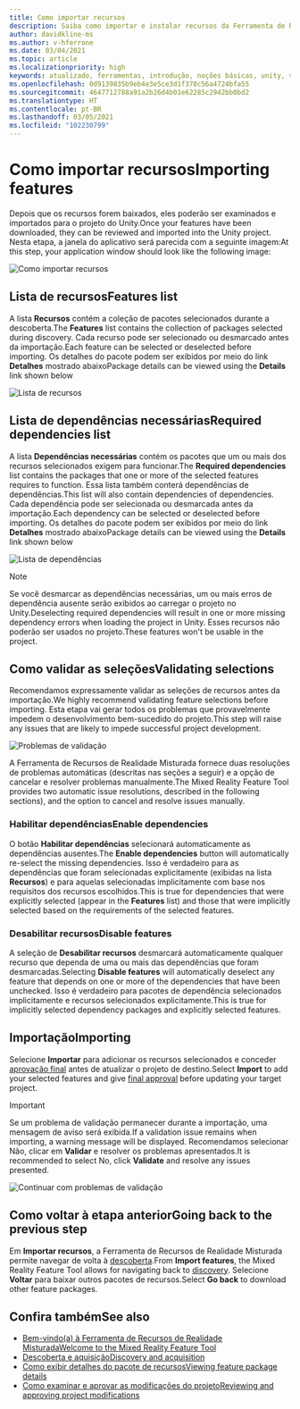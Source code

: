 ```yaml
---
title: Como importar recursos
description: Saiba como importar e instalar recursos da Ferramenta de Recursos de MR para desenvolvimento do HoloLens e da VR.
author: davidkline-ms
ms.author: v-hferrone
ms.date: 03/04/2021
ms.topic: article
ms.localizationpriority: high
keywords: atualizado, ferramentas, introdução, noções básicas, unity, visual studio, kit de ferramentas, headset de realidade misturada, headset do windows mixed reality, headset de realidade virtual, instalação, Windows, HoloLens, emulador, unreal, openxr
ms.openlocfilehash: 0d9139835b9eb4e3e5ce3d1f378c56a4724bfa55
ms.sourcegitcommit: 4647712788a91a2b26d4b01e62285c2942bb0bd2
ms.translationtype: HT
ms.contentlocale: pt-BR
ms.lasthandoff: 03/05/2021
ms.locfileid: "102230799"
---
```

# <a name="importing-features"></a><span data-ttu-id="1e70b-104">Como importar recursos</span><span class="sxs-lookup"><span data-stu-id="1e70b-104">Importing features</span></span>

<span data-ttu-id="1e70b-105">Depois que os recursos forem baixados, eles poderão ser examinados e importados para o projeto do Unity.</span><span class="sxs-lookup"><span data-stu-id="1e70b-105">Once your features have been downloaded, they can be reviewed and imported into the Unity project.</span></span> <span data-ttu-id="1e70b-106">Nesta etapa, a janela do aplicativo será parecida com a seguinte imagem:</span><span class="sxs-lookup"><span data-stu-id="1e70b-106">At this step, your application window should look like the following image:</span></span>

![Como importar recursos](images/FeatureToolImport.png)

## <a name="features-list"></a><span data-ttu-id="1e70b-108">Lista de recursos</span><span class="sxs-lookup"><span data-stu-id="1e70b-108">Features list</span></span>

<span data-ttu-id="1e70b-109">A lista **Recursos** contém a coleção de pacotes selecionados durante a descoberta.</span><span class="sxs-lookup"><span data-stu-id="1e70b-109">The **Features** list contains the collection of packages selected during discovery.</span></span> <span data-ttu-id="1e70b-110">Cada recurso pode ser selecionado ou desmarcado antes da importação.</span><span class="sxs-lookup"><span data-stu-id="1e70b-110">Each feature can be selected or deselected before importing.</span></span> <span data-ttu-id="1e70b-111">Os detalhes do pacote podem ser exibidos por meio do link **Detalhes** mostrado abaixo</span><span class="sxs-lookup"><span data-stu-id="1e70b-111">Package details can be viewed using the **Details** link shown below</span></span>

![Lista de recursos](images/FeaturesList.png)

## <a name="required-dependencies-list"></a><span data-ttu-id="1e70b-113">Lista de dependências necessárias</span><span class="sxs-lookup"><span data-stu-id="1e70b-113">Required dependencies list</span></span>

<span data-ttu-id="1e70b-114">A lista **Dependências necessárias** contém os pacotes que um ou mais dos recursos selecionados exigem para funcionar.</span><span class="sxs-lookup"><span data-stu-id="1e70b-114">The **Required dependencies** list contains the packages that one or more of the selected features requires to function.</span></span> <span data-ttu-id="1e70b-115">Essa lista também conterá dependências de dependências.</span><span class="sxs-lookup"><span data-stu-id="1e70b-115">This list will also contain dependencies of dependencies.</span></span> <span data-ttu-id="1e70b-116">Cada dependência pode ser selecionada ou desmarcada antes da importação.</span><span class="sxs-lookup"><span data-stu-id="1e70b-116">Each dependency can be selected or deselected before importing.</span></span> <span data-ttu-id="1e70b-117">Os detalhes do pacote podem ser exibidos por meio do link **Detalhes** mostrado abaixo</span><span class="sxs-lookup"><span data-stu-id="1e70b-117">Package details can be viewed using the **Details** link shown below</span></span>

![Lista de dependências](images/RequiredDependencyList.png)

> [!NOTE]
> <span data-ttu-id="1e70b-119">Se você desmarcar as dependências necessárias, um ou mais erros de dependência ausente serão exibidos ao carregar o projeto no Unity.</span><span class="sxs-lookup"><span data-stu-id="1e70b-119">Deselecting required dependencies will result in one or more missing dependency errors when loading the project in Unity.</span></span> <span data-ttu-id="1e70b-120">Esses recursos não poderão ser usados no projeto.</span><span class="sxs-lookup"><span data-stu-id="1e70b-120">These features won't be usable in the project.</span></span>

## <a name="validating-selections"></a><span data-ttu-id="1e70b-121">Como validar as seleções</span><span class="sxs-lookup"><span data-stu-id="1e70b-121">Validating selections</span></span>

<span data-ttu-id="1e70b-122">Recomendamos expressamente validar as seleções de recursos antes da importação.</span><span class="sxs-lookup"><span data-stu-id="1e70b-122">We highly recommend validating feature selections before importing.</span></span> <span data-ttu-id="1e70b-123">Esta etapa vai gerar todos os problemas que provavelmente impedem o desenvolvimento bem-sucedido do projeto.</span><span class="sxs-lookup"><span data-stu-id="1e70b-123">This step will raise any issues that are likely to impede successful project development.</span></span>

![Problemas de validação](images/ValidationIssues.png)

<span data-ttu-id="1e70b-125">A Ferramenta de Recursos de Realidade Misturada fornece duas resoluções de problemas automáticas (descritas nas seções a seguir) e a opção de cancelar e resolver problemas manualmente.</span><span class="sxs-lookup"><span data-stu-id="1e70b-125">The Mixed Reality Feature Tool provides two automatic issue resolutions, described in the following sections), and the option to cancel and resolve issues manually.</span></span>

### <a name="enable-dependencies"></a><span data-ttu-id="1e70b-126">Habilitar dependências</span><span class="sxs-lookup"><span data-stu-id="1e70b-126">Enable dependencies</span></span>

<span data-ttu-id="1e70b-127">O botão **Habilitar dependências** selecionará automaticamente as dependências ausentes.</span><span class="sxs-lookup"><span data-stu-id="1e70b-127">The **Enable dependencies** button will automatically re-select the missing dependencies.</span></span> <span data-ttu-id="1e70b-128">Isso é verdadeiro para as dependências que foram selecionadas explicitamente (exibidas na lista **Recursos**) e para aquelas selecionadas implicitamente com base nos requisitos dos recursos escolhidos.</span><span class="sxs-lookup"><span data-stu-id="1e70b-128">This is true for dependencies that were explicitly selected (appear in the **Features** list) and those that were implicitly selected based on the requirements of the selected features.</span></span>

### <a name="disable-features"></a><span data-ttu-id="1e70b-129">Desabilitar recursos</span><span class="sxs-lookup"><span data-stu-id="1e70b-129">Disable features</span></span>

<span data-ttu-id="1e70b-130">A seleção de **Desabilitar recursos** desmarcará automaticamente qualquer recurso que dependa de uma ou mais das dependências que foram desmarcadas.</span><span class="sxs-lookup"><span data-stu-id="1e70b-130">Selecting **Disable features** will automatically deselect any feature that depends on one or more of the dependencies that have been unchecked.</span></span> <span data-ttu-id="1e70b-131">Isso é verdadeiro para pacotes de dependência selecionados implicitamente e recursos selecionados explicitamente.</span><span class="sxs-lookup"><span data-stu-id="1e70b-131">This is true for implicitly selected dependency packages and explicitly selected features.</span></span>

## <a name="importing"></a><span data-ttu-id="1e70b-132">Importação</span><span class="sxs-lookup"><span data-stu-id="1e70b-132">Importing</span></span>

<span data-ttu-id="1e70b-133">Selecione **Importar** para adicionar os recursos selecionados e conceder [aprovação final](reviewing-changes.md) antes de atualizar o projeto de destino.</span><span class="sxs-lookup"><span data-stu-id="1e70b-133">Select **Import** to add your selected features and give [final approval](reviewing-changes.md) before updating your target project.</span></span>

> [!IMPORTANT]
> <span data-ttu-id="1e70b-134">Se um problema de validação permanecer durante a importação, uma mensagem de aviso será exibida.</span><span class="sxs-lookup"><span data-stu-id="1e70b-134">If a validation issue remains when importing, a warning message will be displayed.</span></span> <span data-ttu-id="1e70b-135">Recomendamos selecionar Não, clicar em **Validar** e resolver os problemas apresentados.</span><span class="sxs-lookup"><span data-stu-id="1e70b-135">It is recommended to select No, click **Validate** and resolve any issues presented.</span></span>
>
> ![Continuar com problemas de validação](images/ValidationContinueAnyway.png)

## <a name="going-back-to-the-previous-step"></a><span data-ttu-id="1e70b-137">Como voltar à etapa anterior</span><span class="sxs-lookup"><span data-stu-id="1e70b-137">Going back to the previous step</span></span>

<span data-ttu-id="1e70b-138">Em **Importar recursos**, a Ferramenta de Recursos de Realidade Misturada permite navegar de volta à [descoberta](discovering-features.md).</span><span class="sxs-lookup"><span data-stu-id="1e70b-138">From **Import features**, the Mixed Reality Feature Tool allows for navigating back to [discovery](discovering-features.md).</span></span> <span data-ttu-id="1e70b-139">Selecione **Voltar** para baixar outros pacotes de recursos.</span><span class="sxs-lookup"><span data-stu-id="1e70b-139">Select **Go back** to download other feature packages.</span></span>

## <a name="see-also"></a><span data-ttu-id="1e70b-140">Confira também</span><span class="sxs-lookup"><span data-stu-id="1e70b-140">See also</span></span>

- [<span data-ttu-id="1e70b-141">Bem-vindo(a) à Ferramenta de Recursos de Realidade Misturada</span><span class="sxs-lookup"><span data-stu-id="1e70b-141">Welcome to the Mixed Reality Feature Tool</span></span>](welcome-to-mr-feature-tool.md)
- [<span data-ttu-id="1e70b-142">Descoberta e aquisição</span><span class="sxs-lookup"><span data-stu-id="1e70b-142">Discovery and acquisition</span></span>](discovering-features.md)
- [<span data-ttu-id="1e70b-143">Como exibir detalhes do pacote de recursos</span><span class="sxs-lookup"><span data-stu-id="1e70b-143">Viewing feature package details</span></span>](viewing-package-details.md)
- [<span data-ttu-id="1e70b-144">Como examinar e aprovar as modificações do projeto</span><span class="sxs-lookup"><span data-stu-id="1e70b-144">Reviewing and approving project modifications</span></span>](reviewing-changes.md)